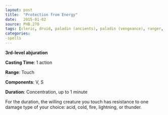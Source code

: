 ```yaml
---
layout: post
title:  "Protection from Energy"
date:   2015-01-02
source: PHB.270
tags: [cleric, druid, paladin (ancients), paladin (vengeance), ranger, sorcerer, wizard, level3, abjuration]
categories:
-spells
---
```


**3rd-level abjuration**

**Casting Time**: 1 action

**Range**: Touch

**Components**: V, S

**Duration**: Concentration, up to 1 minute

For the duration, the willing creature you touch has resistance to one damage type of your choice: acid, cold, fire, lightning, or thunder.
